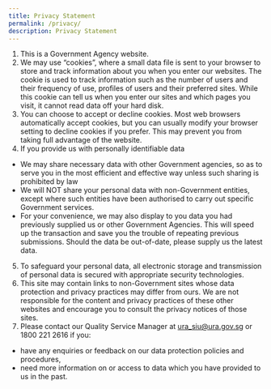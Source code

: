 ```yaml
---
title: Privacy Statement
permalink: /privacy/
description: Privacy Statement
---
```





1.  This is a Government Agency website.
2.  We may use “cookies”, where a small data file is sent to your browser to store and track information about you when you enter our websites. The cookie is used to track information such as the number of users and their frequency of use, profiles of users and their preferred sites. While this cookie can tell us when you enter our sites and which pages you visit, it cannot read data off your hard disk.
3.  You can choose to accept or decline cookies. Most web browsers automatically accept cookies, but you can usually modify your browser setting to decline cookies if you prefer. This may prevent you from taking full advantage of the website.
4.  If you provide us with personally identifiable data
*    We may share necessary data with other Government agencies, so as to serve you in the most efficient and effective way unless such sharing is prohibited by law
*    We will NOT share your personal data with non-Government entities, except where such entities have been authorised to carry out specific Government services.
*   For your convenience, we may also display to you data you had previously supplied us or other Government Agencies. This will speed up the transaction and save you the trouble of repeating previous submissions. Should the data be out-of-date, please supply us the latest data.
5.  To safeguard your personal data, all electronic storage and transmission of personal data is secured with appropriate security technologies.
6.  This site may contain links to non-Government sites whose data protection and privacy practices may differ from ours. We are not responsible for the content and privacy practices of these other websites and encourage you to consult the privacy notices of those sites.
7.  Please contact our Quality Service Manager at [ura\_siu@ura.gov.sg](mailto:ura_siu@ura.gov.sg) or 1800 221 2616 if you:
* have any enquiries or feedback on our data protection policies and procedures,
* need more information on or access to data which you have provided to us in the past.